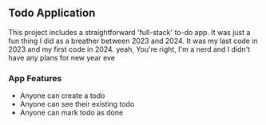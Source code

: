 ## Todo Application

This project includes a straightforward 'full-stack' to-do app.
It was just a fun thing I did as a breather between 2023 and 2024. 
It was my last code in 2023 and my first code in 2024.
yeah, You're right, I'm a nerd and I didn't have any plans for new year eve 

### App Features

- Anyone can create a todo
-  Anyone can see their existing todo
- Anyone can mark todo as done
